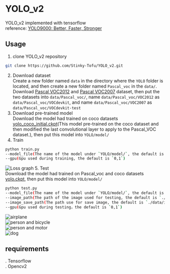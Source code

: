 YOLO_v2
=
YOLO_v2 implemented with tensorflow <br>
reference: [YOLO9000: Better, Faster, Stronger](https://arxiv.org/abs/1612.08242) <br>
## Usage
1. clone YOLO_v2 repository
``` bash
git clone https://github.com/Stinky-Tofu/YOLO_v2.git
```
2. Download dataset <br>
Create a new folder named `data` in the directory where the `YOLO` folder is located, and then create a new folder named `Pascal_voc` in the `data/`.<br>
Download [Pascal VOC2012](http://host.robots.ox.ac.uk/pascal/VOC/voc2012/VOCtrainval_11-May-2012.tar) and [Pascal VOC2007](http://host.robots.ox.ac.uk/pascal/VOC/voc2007/VOCtest_06-Nov-2007.tar) dataset, then put the two datasets into `data/Pascal_voc/`, name `data/Pascal_voc/VOC2012` as `data/Pascal_voc/VOCdevkit`, and name `data/Pascal_voc/VOC2007` as `data/Pascal_voc/VOCdevkit-test` <br>
3. Download pre-trained model<br>
Download the model had trained on coco datasets [yolo_coco_initial.ckpt](https://drive.google.com/drive/folders/19m9KpAmBP1GTGvC2x5XCSvsDW-psEXF5?hl=zh-CN)(This model pre-trained on the coco dataset and then modified the last convolutional layer to apply to the Pascal_VOC dataset.), then put this model into `YOLO/model/` 
4. Train<br>
``` bash
python train.py
--model_file(The name of the model under `YOLO/model/`, the default is `yolo_coco_initial.ckpt`)
--gpu(Gpu used during training, the default is `0,1`)
```
![Loss graph](https://github.com/Stinky-Tofu/YOLO_v2/blob/master/YOLO/log/loss.png)
5. Test<br>
Download the model had trained on Pascal_voc and coco datasets [yolo.ckpt](https://drive.google.com/drive/folders/1ND72f1LTtBYzOTHMtqVGuHovauzm0bfs?hl=zh-CN), then put this model into `YOLO/model/` <br>
``` bash
python test.py
--model_file(The name of the model under `YOLO/model/`, the default is `yolo.ckpt`)
--image_path(The path of the image used for testing, the default is `./data/image.jpg`)
--image_save_path(The path use for save image, the default is `./data/image_detected.jpg`)
--gpu(Gpu used during testing，the default is `0,1`)
```
![airplane](https://github.com/Stinky-Tofu/YOLO_v2/blob/master/YOLO/data/image_detected%20(1).jpg) <br>
![person and bicycle](https://github.com/Stinky-Tofu/YOLO_v2/blob/master/YOLO/data/image_detected%20(2).jpg) <br>
![person and motor](https://github.com/Stinky-Tofu/YOLO_v2/blob/master/YOLO/data/image_detected%20(3).jpg) <br>
![dog](https://github.com/Stinky-Tofu/YOLO_v2/blob/master/YOLO/data/image_detected%20(4).jpg) <br>
## requirements
. Tensorflow <br>
. Opencv2 <br>
